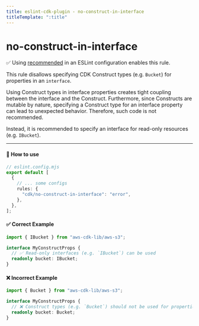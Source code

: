 ```yaml
---
title: eslint-cdk-plugin - no-construct-in-interface
titleTemplate: ":title"
---
```


# no-construct-in-interface

<div class="info-item">
  ✅ Using
  <a href="/rules/#recommended-rules">recommended</a>
  in an ESLint configuration enables this rule.
</div>

This rule disallows specifying CDK Construct types (e.g. `Bucket`) for properties in an `interface`.

Using Construct types in interface properties creates tight coupling between the interface and the Construct.
Furthermore, since Constructs are mutable by nature, specifying a Construct type for an interface property can lead to unexpected behavior.
Therefore, such code is not recommended.

Instead, it is recommended to specify an interface for read-only resources (e.g. `IBucket`).

---

#### 🔧 How to use

```ts
// eslint.config.mjs
export default [
  {
    // ... some configs
    rules: {
      "cdk/no-construct-in-interface": "error",
    },
  },
];
```

#### ✅ Correct Example

```ts
import { IBucket } from "aws-cdk-lib/aws-s3";

interface MyConstructProps {
  // ✅ Read-only interfaces (e.g. `IBucket`) can be used
  readonly bucket: IBucket;
}
```

#### ❌ Incorrect Example

```ts
import { Bucket } from "aws-cdk-lib/aws-s3";

interface MyConstructProps {
  // ❌ Construct types (e.g. `Bucket`) should not be used for properties
  readonly bucket: Bucket;
}
```
